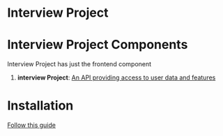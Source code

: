 # Interview Project



# Interview Project Components

Interview Project has just the frontend component

1. **interview Project**: [An API providing access to user data and features](https://github.com/ahLfyreD/interviewProject)


# Installation

[Follow this guide](./INSTALLATION.md)
